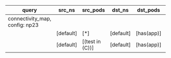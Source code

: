|query|src_ns|src_pods|dst_ns|dst_pods|connection|
|---|---|---|---|---|---|
|connectivity_map, config: np23||||||
||[default]|[*]|[default]|[has(app)]|UDP 53,|
||[default]|[(test in (C))]|[default]|[has(app)]|All connections|


